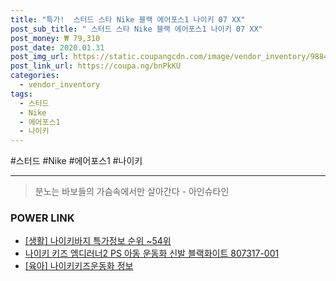 ```yaml
--- 
title: "특가!  스터드 스타 Nike 블랙 에어포스1 나이키 07 XX" 
post_sub_title: " 스터드 스타 Nike 블랙 에어포스1 나이키 07 XX" 
post_money: ₩ 79,310 
post_date: 2020.01.31 
post_img_url: https://static.coupangcdn.com/image/vendor_inventory/9884/6fd66cea0025a3e864394d3512b45e59e972bb35dcd8358462efbfa6cc7f.jpg 
post_link_url: https://coupa.ng/bnPkKU 
categories: 
  - vendor_inventory 
tags: 
  - 스터드 
  - Nike 
  - 에어포스1 
  - 나이키 
--- 
```

  #스터드 #Nike #에어포스1 #나이키 
<hr> 

> 분노는 바보들의 가슴속에서만 살아간다 - 아인슈타인 


### POWER LINK

* <a href="https://blog.naver.com/sakai111/221776663474" target="_blank"> [생활] 나이키바지 특가정보 순위 ~54위</a>
* <a href="https://blog.naver.com/fasyy4321/221790125831" target="_blank">나이키 키즈 엠디러너2 PS 아동 운동화 신발 블랙화이트 807317-001</a>
* <a href="https://blog.naver.com/santokki14/221771959530" target="_blank"> [육아] 나이키키즈운동화 정보 </a>
